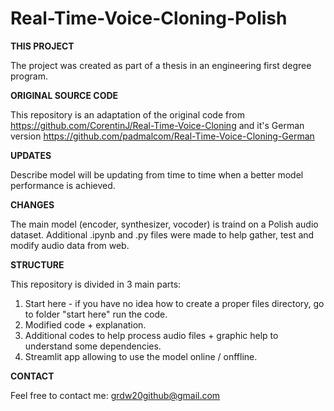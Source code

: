 # Real-Time-Voice-Cloning-Polish

**THIS PROJECT**

The project was created as part of a thesis in an engineering first degree program.

****ORIGINAL SOURCE CODE****

This repository is an adaptation of the original code from https://github.com/CorentinJ/Real-Time-Voice-Cloning and it's German version https://github.com/padmalcom/Real-Time-Voice-Cloning-German

**UPDATES**

Describe model will be updating from time to time when a better model performance is achieved. 

**CHANGES**

The main model (encoder, synthesizer, vocoder) is traind on a Polish audio dataset. Additional .ipynb and .py files were made to help gather, test and modify audio data from web.

**STRUCTURE**

This repository is divided in 3 main parts:
1. Start here - if you have no idea how to create a proper files directory, go to folder "start here" run the code.
2. Modified code + explanation.
3. Additional codes to help process audio files + graphic help to understand some dependencies.
4. Streamlit app allowing to use the model online / onffline.

**CONTACT**

Feel free to contact me: grdw20github@gmail.com


